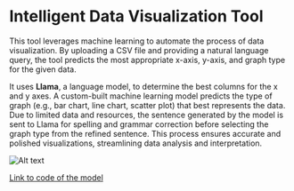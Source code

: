 # Intelligent Data Visualization Tool

This tool leverages machine learning to automate the process of data visualization. By uploading a CSV file and providing a natural language query, the tool predicts the most appropriate x-axis, y-axis, and graph type for the given data.

It uses **Llama**, a language model, to determine the best columns for the x and y axes. A custom-built machine learning model predicts the type of graph (e.g., bar chart, line chart, scatter plot) that best represents the data. Due to limited data and resources, the sentence generated by the model is sent to Llama for spelling and grammar correction before selecting the graph type from the refined sentence. This process ensures accurate and polished visualizations, streamlining data analysis and interpretation.

![Alt text](https://drive.google.com/file/d/1kI62cw413FS719LA4dtwquy1NiioihtD/view?usp=sharing)


[Link to code of the model](https://github.com/sauravreji/graph-model)



